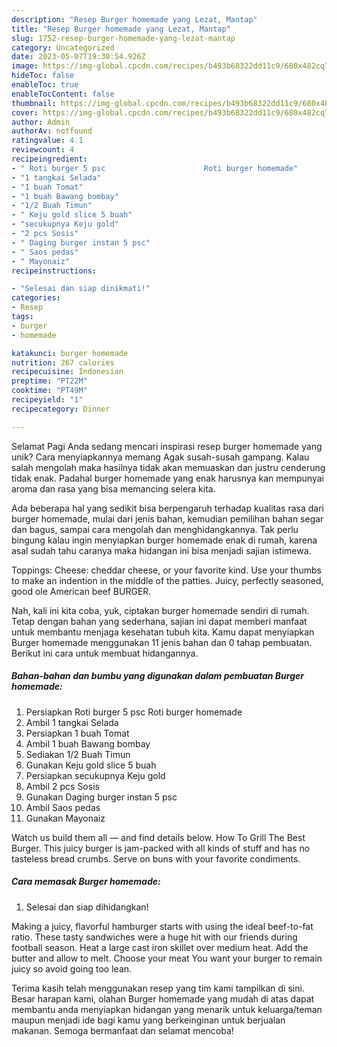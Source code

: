 ```yaml
---
description: "Resep Burger homemade yang Lezat, Mantap"
title: "Resep Burger homemade yang Lezat, Mantap"
slug: 1752-resep-burger-homemade-yang-lezat-mantap
category: Uncategorized
date: 2023-05-07T19:30:54.926Z
image: https://img-global.cpcdn.com/recipes/b493b68322dd11c9/680x482cq70/burger-homemade-foto-resep-utama.jpg
hideToc: false
enableToc: true
enableTocContent: false
thumbnail: https://img-global.cpcdn.com/recipes/b493b68322dd11c9/680x482cq70/burger-homemade-foto-resep-utama.jpg
cover: https://img-global.cpcdn.com/recipes/b493b68322dd11c9/680x482cq70/burger-homemade-foto-resep-utama.jpg
author: Admin
authorAv: notfound
ratingvalue: 4.1
reviewcount: 4
recipeingredient:
- " Roti burger 5 psc                      Roti burger homemade"
- "1 tangkai Selada"
- "1 buah Tomat"
- "1 buah Bawang bombay"
- "1/2 Buah Timun"
- " Keju gold slice 5 buah"
- "secukupnya Keju gold"
- "2 pcs Sosis"
- " Daging burger instan 5 psc"
- " Saos pedas"
- " Mayonaiz"
recipeinstructions:

- "Selesai dan siap dinikmati!"
categories:
- Resep
tags:
- burger
- homemade

katakunci: burger homemade 
nutrition: 267 calories
recipecuisine: Indonesian
preptime: "PT22M"
cooktime: "PT49M"
recipeyield: "1"
recipecategory: Dinner

---
```



Selamat Pagi Anda sedang mencari inspirasi resep burger homemade yang unik? Cara menyiapkannya memang Agak susah-susah gampang. Kalau salah mengolah maka hasilnya tidak akan memuaskan dan justru cenderung tidak enak. Padahal burger homemade yang enak harusnya kan mempunyai aroma dan rasa yang bisa memancing selera kita.


Ada beberapa hal yang sedikit bisa berpengaruh terhadap kualitas rasa dari burger homemade, mulai dari jenis bahan, kemudian pemilihan bahan segar dan bagus, sampai cara mengolah dan menghidangkannya. Tak perlu bingung kalau ingin menyiapkan burger homemade enak di rumah, karena asal sudah tahu caranya maka hidangan ini bisa menjadi sajian istimewa.

Toppings: Cheese: cheddar cheese, or your favorite kind. Use your thumbs to make an indention in the middle of the patties. Juicy, perfectly seasoned, good ole American beef BURGER.


Nah, kali ini kita coba, yuk, ciptakan burger homemade sendiri di rumah. Tetap dengan bahan yang sederhana, sajian ini dapat memberi manfaat untuk membantu menjaga kesehatan tubuh kita. Kamu dapat menyiapkan Burger homemade menggunakan 11 jenis bahan dan 0 tahap pembuatan. Berikut ini cara untuk membuat hidangannya.

<!--inarticleads1-->

##### Bahan-bahan dan bumbu yang digunakan dalam pembuatan Burger homemade:

1. Persiapkan  Roti burger 5 psc                      Roti burger homemade
1. Ambil 1 tangkai Selada
1. Persiapkan 1 buah Tomat
1. Ambil 1 buah Bawang bombay
1. Sediakan 1/2 Buah Timun
1. Gunakan  Keju gold slice 5 buah
1. Persiapkan secukupnya Keju gold
1. Ambil 2 pcs Sosis
1. Gunakan  Daging burger instan 5 psc
1. Ambil  Saos pedas
1. Gunakan  Mayonaiz


Watch us build them all — and find details below. How To Grill The Best Burger. This juicy burger is jam-packed with all kinds of stuff and has no tasteless bread crumbs. Serve on buns with your favorite condiments. 

<!--inarticleads2-->

##### Cara memasak Burger homemade:


1. Selesai dan siap dihidangkan!

Making a juicy, flavorful hamburger starts with using the ideal beef-to-fat ratio. These tasty sandwiches were a huge hit with our friends during football season. Heat a large cast iron skillet over medium heat. Add the butter and allow to melt. Choose your meat You want your burger to remain juicy so avoid going too lean. 

Terima kasih telah menggunakan resep yang tim kami tampilkan di sini. Besar harapan kami, olahan Burger homemade yang mudah di atas dapat membantu anda menyiapkan hidangan yang menarik untuk keluarga/teman maupun menjadi ide bagi kamu yang berkeinginan untuk berjualan makanan. Semoga bermanfaat dan selamat mencoba!
